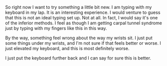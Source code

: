 So right now I want to try something a little bit new. I am typing with my
keyboard in my lap. It is an interesting experience. I would venture to guess
that this is not an ideal typing set up. Not at all. In fact, I would say it's
one of the inferior methods. I feel as though I am getting carpal tunnel
syndrome just by typing with my fingers like this in this way.

By the way, something feel wrong about the way my wrists sit. I just put some
things under my wrists, and I'm not sure if that feels better or worse. I just
elevated my keyboard, and this is most definitely worse.

I just put the keyboard further back and I can say for sure this is better.



